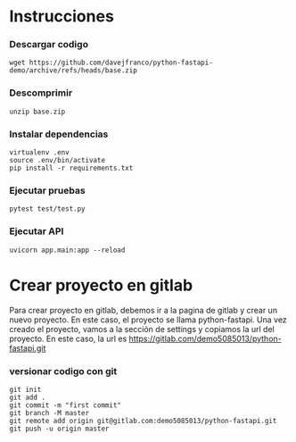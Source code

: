 # Instrucciones 

### Descargar codigo
```shell
wget https://github.com/davejfranco/python-fastapi-demo/archive/refs/heads/base.zip
```

### Descomprimir
```shell
unzip base.zip
```

### Instalar dependencias
```shell
virtualenv .env
source .env/bin/activate
pip install -r requirements.txt
```

### Ejecutar pruebas
```shell
pytest test/test.py
```

### Ejecutar API
```shell
uvicorn app.main:app --reload
```
# Crear proyecto en gitlab
Para crear proyecto en gitlab, debemos ir a la pagina de gitlab y crear un nuevo proyecto. En este caso, el proyecto se llama python-fastapi. Una vez creado el proyecto, vamos a la sección de settings y copiamos la url del proyecto. En este caso, la url es https://gitlab.com/demo5085013/python-fastapi.git

### versionar codigo con git
```shell
git init
git add .
git commit -m "first commit"
git branch -M master
git remote add origin git@gitlab.com:demo5085013/python-fastapi.git
git push -u origin master
```

